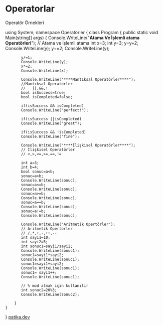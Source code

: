 # Operatorlar
Operatör Örnekleri

using System;
namespace Operatörler
{
    class Program
    {
        public static void Main(string[] args)
        {
            Console.WriteLine("****Atama Ve İşlemli atama Operatörleri****");
           // Atama ve İşlemli atama
           int x=3;
           int y=3;
           y=y+2;
           Console.WriteLine(y);
           y+=2;
           Console.WriteLine(y);

           y/=1;
           Console.WriteLine(y);
           x*=2;
           Console.WriteLine(x);

           Console.WriteLine("****Mantıksal Operatörler****");
           //Mantıksal Operatörler
           //   ||,&&,!
           bool isSuccess=true;
           bool isCompleted=false;

           if(isSuccess && isCompleted)
           Console.WriteLine("perfect!");

           if(isSuccess ||isCompleted)
           Console.WriteLine("great");

           if(isSuccess && !isCompleted)
           Console.WriteLine("fine");

           Console.WriteLine("****İlişkisel Operatörler****");
           // İlişkisel Operatörler
           // <,>,<=,>=,==,!=

           int a=3;
           int b=4;
           bool sonuc=a<b;
           sonuc=a>b;
           Console.WriteLine(sonuc);
           sonuc=a<=b;
           Console.WriteLine(sonuc);
           sonuc=a>=b;
           Console.WriteLine(sonuc);
           sonuc=a==b;
           Console.WriteLine(sonuc);
           sonuc=a!=b;
           Console.WriteLine(sonuc);

           Console.WriteLine("Aritmetik Opertörler");
           // Aritmetik Opertörler
           // /,*,+,-,++,--
           int sayi1=10;
           int sayi2=5;
           int sonuc1=sayi1/sayi2;
           Console.WriteLine(sonuc1);
           sonuc1=sayi1*sayi2;
           Console.WriteLine(sonuc1);
           sonuc1=sayi1+sayi2;
           Console.WriteLine(sonuc1);
           sonuc1= sayi1++;
           Console.WriteLine(sonuc1);

           // % mod almak için kullanılır
           int sonuc2=20%3;
           Console.WriteLine(sonuc2);

        }
    }
}
[patika.dev](https://app.patika.dev/)
